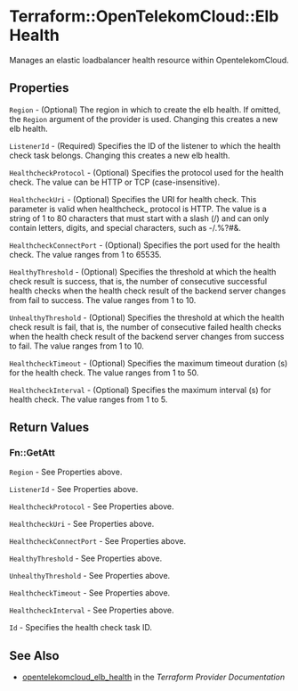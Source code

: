 # Terraform::OpenTelekomCloud::ElbHealth

Manages an elastic loadbalancer health resource within OpentelekomCloud.

## Properties

`Region` - (Optional) The region in which to create the elb health. If omitted, the `Region` argument of the provider is used. Changing this creates a new elb health.

`ListenerId` - (Required) Specifies the ID of the listener to which the health check task belongs. Changing this creates a new elb health.

`HealthcheckProtocol` - (Optional) Specifies the protocol used for the health check. The value can be HTTP or TCP (case-insensitive).

`HealthcheckUri` - (Optional) Specifies the URI for health check. This parameter is valid when healthcheck_ protocol is HTTP. The value is a string of 1 to 80 characters that must start with a slash (/) and can only contain letters, digits, and special characters, such as -/.%?#&.

`HealthcheckConnectPort` - (Optional) Specifies the port used for the health check. The value ranges from 1 to 65535.

`HealthyThreshold` - (Optional) Specifies the threshold at which the health check result is success, that is, the number of consecutive successful health checks when the health check result of the backend server changes from fail to success. The value ranges from 1 to 10.

`UnhealthyThreshold` - (Optional) Specifies the threshold at which the health check result is fail, that is, the number of consecutive failed health checks when the health check result of the backend server changes from success to fail. The value ranges from 1 to 10.

`HealthcheckTimeout` - (Optional) Specifies the maximum timeout duration (s) for the health check. The value ranges from 1 to 50.

`HealthcheckInterval` - (Optional) Specifies the maximum interval (s) for health check. The value ranges from 1 to 5.


## Return Values

### Fn::GetAtt

`Region` - See Properties above.

`ListenerId` - See Properties above.

`HealthcheckProtocol` - See Properties above.

`HealthcheckUri` - See Properties above.

`HealthcheckConnectPort` - See Properties above.

`HealthyThreshold` - See Properties above.

`UnhealthyThreshold` - See Properties above.

`HealthcheckTimeout` - See Properties above.

`HealthcheckInterval` - See Properties above.

`Id` - Specifies the health check task ID.

## See Also

* [opentelekomcloud_elb_health](https://www.terraform.io/docs/providers/opentelekomcloud/r/elb_health.html) in the _Terraform Provider Documentation_